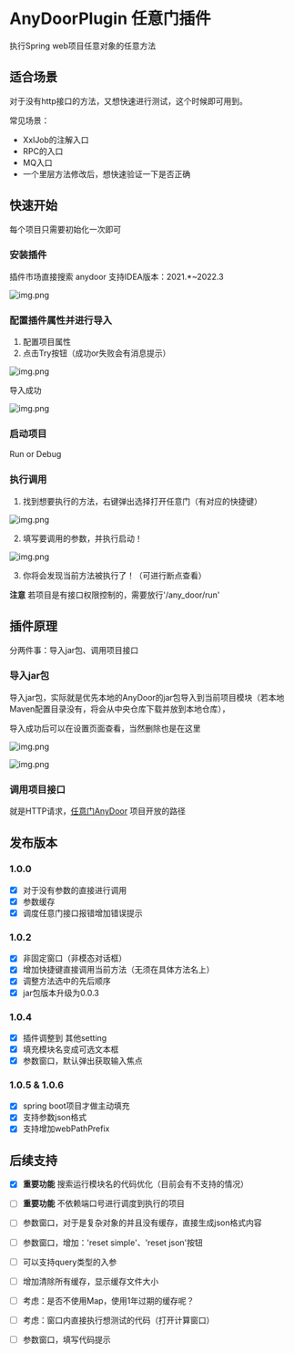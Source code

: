 # AnyDoorPlugin 任意门插件

执行Spring web项目任意对象的任意方法

## 适合场景
对于没有http接口的方法，又想快速进行测试，这个时候即可用到。

常见场景：
- XxlJob的注解入口
- RPC的入口
- MQ入口
- 一个里层方法修改后，想快速验证一下是否正确

## 快速开始
每个项目只需要初始化一次即可
### 安装插件
插件市场直接搜索 anydoor 支持IDEA版本：2021.*~2022.3

![img.png](dosc/image/安装插件.png)

### 配置插件属性并进行导入
1. 配置项目属性
2. 点击Try按钮（成功or失败会有消息提示）

![img.png](dosc/image/插件配置说明.jpg)

导入成功

![img.png](dosc/image/导入成功.png)

### 启动项目
Run or Debug

### 执行调用
1. 找到想要执行的方法，右键弹出选择打开任意门（有对应的快捷键）

![img.png](dosc/image/打开任意门.jpeg)

2. 填写要调用的参数，并执行启动！

![img.png](dosc/image/启动.png)

3. 你将会发现当前方法被执行了！（可进行断点查看） 

**注意** 若项目是有接口权限控制的，需要放行'/any_door/run'

## 插件原理
分两件事：导入jar包、调用项目接口
### 导入jar包

导入jar包，实际就是优先本地的AnyDoor的jar包导入到当前项目模块（若本地Maven配置目录没有，将会从中央仓库下载并放到本地仓库），

导入成功后可以在设置页面查看，当然删除也是在这里

![img.png](dosc/image/jar包导入.jpg)

![img.png](dosc/image/插入的maven路径.png)

### 调用项目接口
就是HTTP请求，[任意门AnyDoor](https://github.com/lgp547/any-door) 项目开放的路径

## 发布版本
### 1.0.0
- [x] 对于没有参数的直接进行调用
- [x] 参数缓存
- [x] 调度任意门接口报错增加错误提示

### 1.0.2
- [x] 非固定窗口（非模态对话框）
- [x] 增加快捷键直接调用当前方法（无须在具体方法名上）
- [x] 调整方法选中的先后顺序
- [x] jar包版本升级为0.0.3

### 1.0.4
- [x] 插件调整到 其他setting
- [x] 填充模块名变成可选文本框
- [x] 参数窗口，默认弹出获取输入焦点

### 1.0.5 & 1.0.6
- [x] spring boot项目才做主动填充
- [x] 支持参数json格式
- [x] 支持增加webPathPrefix

## 后续支持
- [x] **重要功能** 搜索运行模块名的代码优化（目前会有不支持的情况）
- [ ] **重要功能** 不依赖端口号进行调度到执行的项目
- [ ] 参数窗口，对于是复杂对象的并且没有缓存，直接生成json格式内容
- [ ] 参数窗口，增加：'reset simple'、'reset json'按钮
- [ ] 可以支持query类型的入参
- [ ] 增加清除所有缓存，显示缓存文件大小
- [ ] 考虑：是否不使用Map，使用1年过期的缓存呢？
- [ ] 考虑：窗口内直接执行想测试的代码（打开计算窗口）


- [ ] 参数窗口，填写代码提示